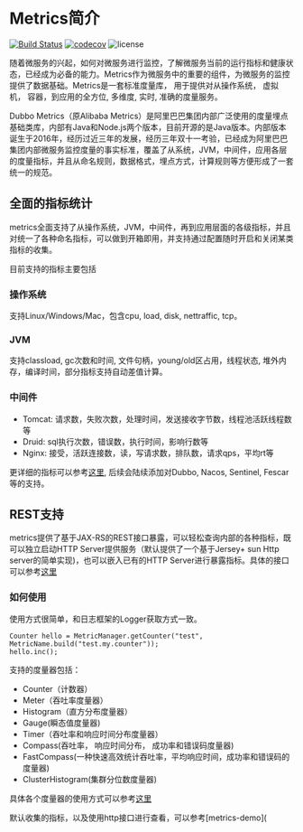 # Metrics简介

[![Build Status](https://travis-ci.org/dubbo/metrics.svg?branch=master)](https://travis-ci.org/dubbo/metrics)
[![codecov](https://codecov.io/gh/dubbo/metrics/branch/master/graph/badge.svg)](https://codecov.io/gh/dubbo/metrics)
![license](https://img.shields.io/github/license/dubbo/metrics.svg)

随着微服务的兴起，如何对微服务进行监控，了解微服务当前的运行指标和健康状态，已经成为必备的能力。Metrics作为微服务中的重要的组件，为微服务的监控提供了数据基础。Metrics是一套标准度量库， 用于提供对从操作系统， 虚拟机， 容器，到应用的全方位, 多维度, 实时, 准确的度量服务。

Dubbo Metrics（原Alibaba Metrics）是阿里巴巴集团内部广泛使用的度量埋点基础类库，内部有Java和Node.js两个版本，目前开源的是Java版本。内部版本诞生于2016年，经历过近三年的发展，经历三年双十一考验，已经成为阿里巴巴集团内部微服务监控度量的事实标准，覆盖了从系统，JVM，中间件，应用各层的度量指标，并且从命名规则，数据格式，埋点方式，计算规则等方便形成了一套统一的规范。

## 全面的指标统计

metrics全面支持了从操作系统，JVM，中间件，再到应用层面的各级指标，并且对统一了各种命名指标，可以做到开箱即用，并支持通过配置随时开启和关闭某类指标的收集。

目前支持的指标主要包括  

### 操作系统

支持Linux/Windows/Mac，包含cpu, load, disk, nettraffic, tcp。

### JVM

支持classload, gc次数和时间, 文件句柄，young/old区占用，线程状态, 堆外内存，编译时间，部分指标支持自动差值计算。

### 中间件

- Tomcat: 请求数，失败次数，处理时间，发送接收字节数，线程池活跃线程数等
- Druid: sql执行次数，错误数，执行时间，影响行数等
- Nginx: 接受，活跃连接数，读，写请求数，排队数，请求qps，平均rt等

更详细的指标可以参考[这里](https://github.com/dubbo/metrics/wiki/supported-metrics-list),  后续会陆续添加对Dubbo, Nacos, Sentinel, Fescar等的支持。



## REST支持

metrics提供了基于JAX-RS的REST接口暴露，可以轻松查询内部的各种指标，既可以独立启动HTTP Server提供服务（默认提供了一个基于Jersey+ sun Http server的简单实现)，也可以嵌入已有的HTTP Server进行暴露指标。具体的接口可以参考[这里](https://github.com/dubbo/metrics/wiki/query-from-http)   

### 如何使用

使用方式很简单，和日志框架的Logger获取方式一致。

```
Counter hello = MetricManager.getCounter("test", MetricName.build("test.my.counter"));
hello.inc();
```

支持的度量器包括：

- Counter（计数器）
- Meter（吞吐率度量器）
- Histogram（直方分布度量器）
- Gauge(瞬态值度量器)
- Timer（吞吐率和响应时间分布度量器）
- Compass(吞吐率， 响应时间分布， 成功率和错误码度量器)
- FastCompass(一种快速高效统计吞吐率，平均响应时间，成功率和错误码的度量器)
- ClusterHistogram(集群分位数度量器)     

具体各个度量器的使用方式可以参考[这里](https://github.com/dubbo/metrics/wiki/quick-start)

默认收集的指标，以及使用http接口进行查看，可以参考[metrics-demo](
